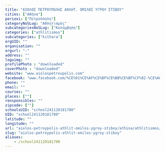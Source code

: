 ```yaml
---
title: "ΑΙΟΛΟΣ ΠΕΤΡΟΥΠΟΛΗΣ ΑΘΛΗΤ. ΟΜΙΛΟΣ ΥΓΡΟΥ ΣΤΙΒΟΥ"
cities: ["Αθήνα"]
perioxi: ["Πετρούπολη"]
categoryNoSLug: "Αθλητισμός"
subcategoriesNoSLug: ["Κολύμβηση"]
categories: ["athlitismos"]
subcategories: ["kithara"]
orgUID: ""
organisation: ""
orgurl: "-"
address: ""
logoimg: ""
profilePhoto : "downloaded"
coverPhoto : "downloaded"
website: "www.aiolospetroupolis.com"
facebook: "www.facebook.com/%CE%91%CE%AF%CE%BF%CE%BB%CE%BF%CF%82-%CE%A0%CE%B5%CF%84%CF%81%CE%BF%CF%8D%CF%80%CE%BF%CE%BB%CE%B7%CF%82-907917315951698/"
phone: ""
email: ""
courses: ""
places: [""]
rensponsibles: ""
zipcode: [""]
schoolsUID: "school241120181700"
UID: "school241120181700"
latitude: ""
longitude: ""
url: "aiolos-petroypolis-athlit-omilos-ygroy-stiboy/athina/athlitismos/kithara"
slug: "aiolos-petroypolis-athlit-omilos-ygroy-stiboy"
aliases:
    - /school241120181700
---
```






